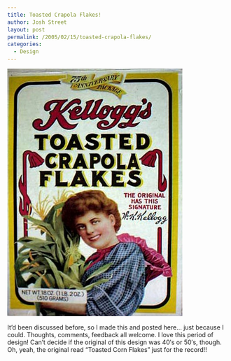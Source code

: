 ```yaml
---
title: Toasted Crapola Flakes!
author: Josh Street
layout: post
permalink: /2005/02/15/toasted-crapola-flakes/
categories:
  - Design
---
```

![1940's or 50's design Kellogg's corn flakes box, altered to read  &#8220;Crapola Flakes &#8221;][1]

It&#8217;d been discussed before, so I made this and posted here&#8230; just because I could. Thoughts, comments, feedback all welcome. I love this period of design! Can&#8217;t decide if the original of this design was 40&#8242;s or 50&#8242;s, though. Oh, yeah, the original read &#8220;Toasted Corn Flakes&#8221; just for the record!!

 [1]: /blog/wp-content/2005/02/tcf.jpg